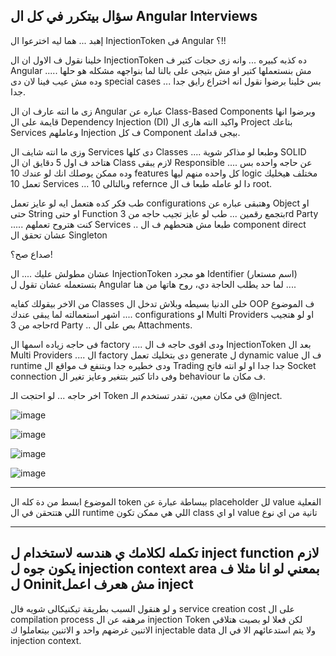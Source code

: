 
سؤال بيتكرر في كل ال Angular Interviews
--------------------------
إهبد ... هما ليه اخترعوا ال InjectionToken فى Angular ؟!!

خلينا نقول ف الاول ان ال InjectionToken ده كذبه كبيره ... وانه زى حجات كتير ف Angular مش بنستعملها كتير او مش بتيجى على بالنا لما بنواجهه مشكله هو حلها ..... وده مش عيب فينا لان دى special cases ... بس خلينا برضوا نقول انه اختراع رايق جدا جدا.
 
زى ما انته عارف ان ال Angular عباره عن Class-Based Components وبرضوا انها قايمة على ال Dependency Injection (DI) واكيد اانته هارى ال Project بتاعك Services وعاملهم Injection ف كل Component بيجى قدامك.

 وزى ما انته شايف ال Services دى كلها Classes .... وطبعا لو مذاكر شوية SOLID هتاخد ف اول 5 دقايق ان ال Class لازم يبقى Responsible عن حاجه واحده بس .... وده ممكن يوصلك انك لو عندك 10 features كل واحده منهم ليها logic مختلف هيخليك تعمل 10 Services ... وبالتالى 10 refernce دا لو عامله طبعا ف ال root.

طب فكر كده هتعمل ايه لو عايز تعمل configurations وهتبقى عباره عن Object او حتى String او حتى Function بتجمع رقمين ... طب لو عايز تجيب حاجه من 3rd Party ..... كنت هتروح تعملهم Services .. طبعا مش هتحطهم ف ال component direct عشان تحقق ال Singleton 

صداع صح؟! 

عشان مطولش عليك .... ال InjectionToken هو مجرد Identifier (اسم مستعار) بتستعمله عشان تقول ل Angular لما حد يطلب الحاجة دي، روح هاتها من هنا .... 

من الاخر بيقولك كفايه Classes خلى الدنيا بسيطه وبلاش تدخل ال OOP ف الموضوع .... اشهر استعمالته لما يبقى عندك configurations او Multi Providers او لو هتجيب حاجه من 3rd Party .. بص على ال Attachments.

فى حاجه زياده اسمها ال factory .... ودى اقوى حاجه ف ال InjectionToken بعد ال Multi Providers .... ال factory دى بتخليك تعمل generate ل dynamic value ف ال runtime ودى خطيره جدا وبتنفع ف مواقع ال Trading جدا جدا او لو انته فاتح Socket connection وفى داتا كتير بتتغير وعايز تغير ال behaviour ف مكان ما.

اخر حاجه ... لو احتجت الـ Token في مكان معين، تقدر تستخدم الـ @Inject.

![image](https://github.com/user-attachments/assets/01b3d3c0-0ed8-4c7f-879a-71c0302943a7)

![image](https://github.com/user-attachments/assets/3ff2fd43-e28e-43c1-b9e9-9f576b11c6e7)

![image](https://github.com/user-attachments/assets/86c2e457-ff3c-4302-87e6-ef4f506955be)

![image](https://github.com/user-attachments/assets/5b8e58f3-2ab8-4160-a30e-c90687b6ecfc)


---------------------
الموضوع ابسط من دة كله
ال token ببساطة عبارة عن placeholder لل value الفعلية اللي هتتحقن في ال runtime اللي هي ممكن تكون class او اي value تانية من اي نوع

------------------
تكمله لكلامك ي هندسه لاستخدام ل inject function لازم يكون جوه ل injection context area بمعني لو انا مثلا ف ل Oninitمش هعرف اعمل inject
-------------
و لو هنقول السبب بطريقة تيكنيكالى شويه فال service creation cost على ال compilation process مرهقه عن ال injection Token لكن فعلا لو بصيت هتلاقي الاتنين غرضهم واحد و الاتنين بيتعاملوا ك injectable data ولا يتم استدعائهم الا في ال injection context.
